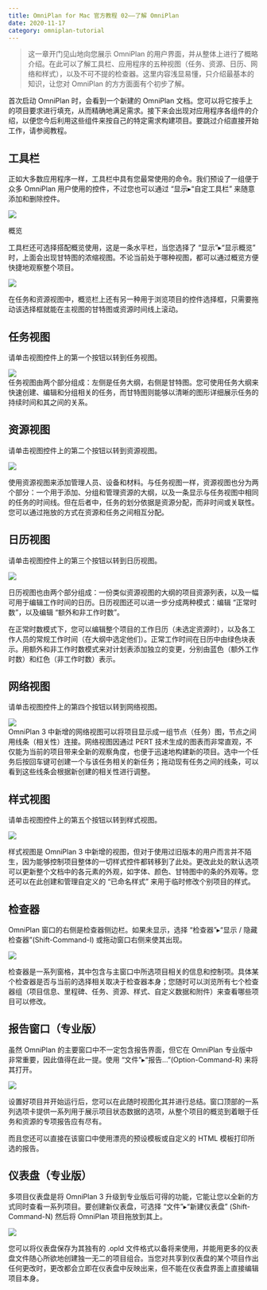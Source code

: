 ```yaml
---
title: OmniPlan for Mac 官方教程 02——了解 OmniPlan
date: 2020-11-17
category: omniplan-tutorial
---
```




> 这一章开门见山地向您展示 OmniPlan 的用户界面，并从整体上进行了概略介绍。在此可以了解工具栏、应用程序的五种视图（任务、资源、日历、网络和样式），以及不可不提的检查器。这里内容浅显易懂，只介绍最基本的知识，让您对 OmniPlan 的方方面面有个初步了解。

首次启动 OmniPlan 时，会看到一个新建的 OmniPlan 文档。您可以将它按手上的项目要求进行填充，从而精确地满足需求。接下来会出现对应用程序各组件的介绍，以便您今后利用这些组件来按自己的特定需求构建项目。要跳过介绍直接开始工作，请参阅教程。

工具栏
---

正如大多数应用程序一样，工具栏中具有您最常使用的命令。我们预设了一组便于众多 OmniPlan 用户使用的控件，不过您也可以通过 “显示▸“自定工具栏” 来随意添加和删除控件。

[![](https://gitee.com/eric-zeng/image/raw/master/picBed/image/png/1TPg9t1605599982282.png)](http://www.lichangtai.com/wp-content/uploads/2016/12/op3mac_ch02_01_toolbar.png)

概览

工具栏还可选择搭配概览使用，这是一条水平栏，当您选择了 “显示”▸“显示概览” 时，上面会出现甘特图的浓缩视图。不论当前处于哪种视图，都可以通过概览方便快捷地观察整个项目。

[![](https://gitee.com/eric-zeng/image/raw/master/picBed/image/png/cxfwIl1605599982870.png)](http://www.lichangtai.com/wp-content/uploads/2016/12/op3mac_ch02_09_overview.png)

在任务和资源视图中，概览栏上还有另一种用于浏览项目的控件选择框，只需要拖动该选择框就能在主视图的甘特图或资源时间线上滚动。

任务视图
----

请单击视图控件上的第一个按钮以转到任务视图。

[![](https://gitee.com/eric-zeng/image/raw/master/picBed/image/png/DZtYQa1605599982431.png)](http://www.lichangtai.com/wp-content/uploads/2016/12/op3mac_ch02_02_taskview.png)  
任务视图由两个部分组成：左侧是任务大纲，右侧是甘特图。您可使用任务大纲来快速创建、编辑和分组相关的任务，而甘特图则能够以清晰的图形详细展示任务的持续时间和其之间的关系。

资源视图
----

请单击视图控件上的第二个按钮以转到资源视图。

[![](https://gitee.com/eric-zeng/image/raw/master/picBed/image/png/qGxSMO1605599982889.png)](http://www.lichangtai.com/wp-content/uploads/2016/12/op3mac_ch02_03_resourceview.png)

使用资源视图来添加管理人员、设备和材料。与任务视图一样，资源视图也分为两个部分：一个用于添加、分组和管理资源的大纲，以及一条显示与任务视图中相同的任务的时间线。但在后者中，任务的划分依据是资源分配，而非时间或关联性。您可以通过拖放的方式在资源和任务之间相互分配。

日历视图
----

请单击视图控件上的第三个按钮以转到日历视图。

[![](https://gitee.com/eric-zeng/image/raw/master/picBed/image/png/nuQBiX1605599983119.png)](http://www.lichangtai.com/wp-content/uploads/2016/12/op3mac_ch02_04_calendarview.png)

日历视图也由两个部分组成：一份类似资源视图的大纲的项目资源列表，以及一幅可用于编辑工作时间的日历。日历视图还可以进一步分成两种模式：编辑 “正常时数”，以及编辑 “额外和非工作时数”。

在正常时数模式下，您可以编辑整个项目的工作日历（未选定资源时），以及各工作人员的常规工作时间（在大纲中选定他们）。正常工作时间在日历中由绿色块表示。用额外和非工作时数模式来对计划表添加独立的变更，分别由蓝色（额外工作时数）和红色（非工作时数）表示。

网络视图
----

请单击视图控件上的第四个按钮以转到网络视图。

[![](https://gitee.com/eric-zeng/image/raw/master/picBed/image/png/uYTvCq1605599983115.png)](http://www.lichangtai.com/wp-content/uploads/2016/12/op3mac_ch02_05_networkview.png)  
OmniPlan 3 中新增的网络视图可以将项目显示成一组节点（任务）图，节点之间用线条（相关性）连接。网络视图因通过 PERT 技术生成的图表而非常直观，不仅能为当前的项目带来全新的观察角度，也便于迅速地构建新的项目。选中一个任务后按回车键可创建一个与该任务相关的新任务；拖动现有任务之间的线条，可以看到这些线条会根据新创建的相关性进行调整。

样式视图
----

请单击视图控件上的第五个按钮以转到样式视图。

[![](https://gitee.com/eric-zeng/image/raw/master/picBed/image/png/Eh9RfJ1605599983373.png)](http://www.lichangtai.com/wp-content/uploads/2016/12/op3mac_ch02_06_stylesview.png)

样式视图是 OmniPlan 3 中新增的视图，但对于使用过旧版本的用户而言并不陌生，因为能够控制项目整体的一切样式控件都转移到了此处。更改此处的默认选项可以更新整个文档中的各元素的外观，如字体、颜色、甘特图中的条的外观等。您还可以在此创建和管理自定义的 “已命名样式” 来用于临时修改个别项目的样式。

检查器
---

OmniPlan 窗口的右侧是检查器侧边栏。如果未显示，选择 “检查器”▸“显示 / 隐藏检查器”(Shift-Command-I) 或拖动窗口右侧来使其出现。

[![](https://gitee.com/eric-zeng/image/raw/master/picBed/image/png/IUSp8I1605599983313.png)](http://www.lichangtai.com/wp-content/uploads/2016/12/op3mac_ch02_07_inspectors.png)

检查器是一系列窗格，其中包含与主窗口中所选项目相关的信息和控制项。具体某个检查器是否与当前的选择相关取决于检查器本身；您随时可以浏览所有七个检查器组（项目信息、里程碑、任务、资源、样式、自定义数据和附件）来查看哪些项目可以修改。

报告窗口（专业版）
---------

虽然 OmniPlan 的主要窗口中不一定包含报告界面，但它在 OmniPlan 专业版中非常重要，因此值得在此一提。使用 “文件”▸“报告…”(Option-Command-R) 来将其打开。

[![](https://gitee.com/eric-zeng/image/raw/master/picBed/image/png/BBPeyq1605599983640.png)](http://www.lichangtai.com/wp-content/uploads/2016/12/op3mac_ch02_08_reports.png)

设置好项目并开始运行后，您可以在此随时视图化其并进行总结。窗口顶部的一系列选项卡提供一系列用于展示项目状态数据的选项，从整个项目的概览到着眼于任务和资源的专项报告应有尽有。

而且您还可以直接在该窗口中使用漂亮的预设模板或自定义的 HTML 模板打印所选的报告。

仪表盘（专业版）
--------

多项目仪表盘是将 OmniPlan 3 升级到专业版后可得的功能，它能让您以全新的方式同时查看一系列项目。要创建新仪表盘，可选择 “文件”▸“新建仪表盘” (Shift-Command-N) 然后将 OmniPlan 项目拖放到其上。

[![](https://gitee.com/eric-zeng/image/raw/master/picBed/image/png/BIy7mq1605599983474.png)](http://www.lichangtai.com/wp-content/uploads/2016/12/op3mac_ch05_03_dashboardviewmenu2.png)

您可以将仪表盘保存为其独有的 .opld 文件格式以备将来使用，并能用更多的仪表盘文件随心所欲地创建独一无二的项目组合。当您对共享到仪表盘的某个项目作出任何更改时，更改都会立即在仪表盘中反映出来，但不能在仪表盘界面上直接编辑项目本身。
